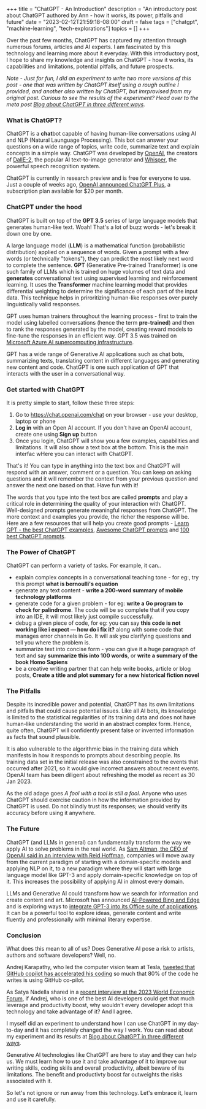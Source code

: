 +++
title = "ChatGPT - An Introduction"
description = "An introductory post about ChatGPT authored by Ann - how it works, its power, pitfalls and future"
date = "2023-02-12T21:59:18-08:00"
draft = false
tags = ["chatgpt", "machine-learning", "tech-explorations"]
topics = []
+++

Over the past few months, ChatGPT has captured my attention through numerous forums, articles and AI experts. I am fascinated by this technology and learning more about it everyday. With this introductory post, I hope to share my knowledge and insights on ChatGPT - how it works, its capabilities and limitations, potential pitfalls, and future prospects.

*Note - Just for fun, I did an experiment to write two more versions of this post - one that was written by ChatGPT itself using a rough outline I provided, and another also written by ChatGPT, but imrprovised from my original post. Curious to see the results of the experiment? Head over to the meta post [Blog about ChatGPT in three different ways](/post/chatgpt-intro-3-ways).*

### What is ChatGPT?
ChatGPT is a **chat**bot capable of having human-like conversations using AI and NLP (Natural Launguage Processing). This bot can answer your questions on a wide range of topics, write code, summarize text and explain concepts in a simple way. ChatGPT was developed by [OpenAI](https://openai.com/), the creators of [DallE-2](https://openai.com/dall-e-2/), the popular AI text-to-image generator and [Whisper](https://openai.com/blog/whisper/), the powerful speech recognition system. 

ChatGPT is currently in research preview and is free for everyone to use. Just a couple of weeks ago, [OpenAI announced ChatGPT Plus](https://openai.com/blog/chatgpt-plus/), a subscription plan available for $20 per month. 

### ChatGPT under the hood
ChatGPT is built on top of the **GPT 3.5** series of large language models that generates human-like text. Woah! That's a lot of buzz words - let's break it down one by one. 

A large language model (**LLM**) is a mathematical function (probabilistic distribution) applied on a sequence of words. Given a prompt with a few words (or technically "tokens"), they can predict the most likely next word to complete the sentence. **GPT** (Generative Pre-trained Transformer) is one such family of LLMs which is trained on huge volumes of text data and **generates** conversational text using supervised learning and reinforcement learning. It uses the **Transformer** machine learning model that provides differential weighting to determine the significance of each part of the input data. This technique helps in priroritizing human-like responses over purely linguistically valid responses. 

GPT uses human trainers throughout the learning process - first to train the model using labelled conversations (hence the term **pre-trained**) and then to rank the responses generated by the model, creating reward models to fine-tune the responses in an efficient way. GPT 3.5 was trained on [Microsoft Azure AI supercomputing infrastructure](https://azure.microsoft.com/en-us/blog/general-availability-of-azure-openai-service-expands-access-to-large-advanced-ai-models-with-added-enterprise-benefits/).

GPT has a wide range of Generative AI applications such as chat bots, summarizing texts, translating content in different languages and generating new content and code. ChatGPT is one such application of GPT that interacts with the user in a conversational way. 

### Get started with ChatGPT
It is pretty simple to start, follow these three steps:
1. Go to https://chat.openai.com/chat on your browser - use your desktop, laptop or phone
2. **Log in** with an Open AI account. If you don't have an OpenAI account, create one using **Sign up** button
3. Once you login, ChatGPT will show you a few examples, capabilities and limitations. It will also show a text box at the bottom. This is the main interfac wHere you can interact with ChatGPT.

That's it! You can type in anything into the text box and ChatGPT will respond with an answer, comment or a question. You can keep on asking questions and it will remember the context from your previous question and answer the next one based on that. Have fun with it!

The words that you type into the text box are called **prompts** and play a critical role in determining the quality of your interaction with ChatGPT. Well-designed prompts generate meaningful responses from ChatGPT. The more context and examples you provide, the richer the response will be. Here are a few resources that will help you create good prompts - [Learn GPT - the best ChatGPT examples](https://www.emergentmind.com/),  [Awesome ChatGPT prompts](https://github.com/f/awesome-chatgpt-prompts) and [100 best ChatGPT prompts](https://mpost.io/100-best-chatgpt-prompts-to-unleash-ais-potential/). 

### The Power of ChatGPT
ChatGPT can perform a variety of tasks. For example, it can..
- explain complex concepts in a conversational teaching tone - for eg:, try this prompt **what is bernoulli's equation**
- generate any text content - **write a 200-word summary of mobile technology platforms**
- generate code for a given problem - for eg: **write a Go program to check for palindrome**. The code will be so complete that if you copy into an IDE, it will most likely just compile successfully.
- debug a given piece of code, for eg: you can say **this code is not working like i expect — how do i fix it?** along with some code that manages error channels in Go. It will ask you clarifying questions and tell you where the problem is.
- summarize text into concise form - you can give it a huge paragraph of text and say **summarize this into 100 words**, or **write a summary of the book Homo Sapiens**
- be a creative writing partner that can help write books, article or blog posts, **Create a title and plot summary for a new historical fiction novel**

### The Pitfalls
Despite its incredible power and potential, ChatGPT has its own limitations and pitfalls that could cause potential issues. Like all AI bots, its knowledge is limited to the statistical regularities of its training data and does not have human-like understanding the world in an abstract complex form. Hence, quite often, ChatGPT will confidently present false or invented information as facts that sound plausible. 

It is also vulnerable to the algorithmic bias in the training data which manifests in how it responds to prompts about describing people. Its training data set in the initial release was also constrained to the events that occurred after 2021, so it would give incorrect answers about recent events. OpenAI team has been diligent about refreshing the model as recent as 30 Jan 2023.

As the old adage goes *A fool with a tool is still a fool*. Anyone who uses ChatGPT should exercise caution in how the information provided by ChatGPT is used. Do not blindly trust its responses; we should verify its accuracy before using it anywhere.

### The Future
ChatGPT (and LLMs in general) can fundamentally transform the way we apply AI to solve problems in the real world. As [Sam Altman, the CEO of OpenAI said in an interview with Reid Hoffman](https://www.youtube.com/watch?v=WHoWGNQRXb0), companies will move away from the current paradigm of starting with a domain-specific models and applying NLP on it, to a new paradigm where they will start with large language model like GPT-3 and apply domain-specific knowledge on top of it. This increases the possibility of applying AI in almost every domain.

LLMs and Generative AI could transform how we search for information and create content and art. Microsoft has announced [AI-Powered Bing and Edge](https://blogs.microsoft.com/blog/2023/02/07/reinventing-search-with-a-new-ai-powered-microsoft-bing-and-edge-your-copilot-for-the-web/) and is exploring ways to [integrate GPT-3 into its Office suite of applications](https://www.theverge.com/2023/1/9/23546144/microsoft-openai-word-powerpoint-outlook-gpt-integration-rumor). It can be a powerful tool to explore ideas, generate content and write fluently and professionally with minimal literary expertise.

### Conclusion

What does this mean to all of us? Does Generative AI pose a risk to artists, authors and software developers? Well, no.

Andrej Karapathy, who led the computer vision team at Tesla, [tweeted that GitHub copilot has accelerated his coding](https://twitter.com/karpathy/status/1608895189078380544?s=20) so much that 80% of the code he writes is using GitHub co-pilot. 

As Satya Nadella shared in a [recent interview at the 2023 World Economic Forum](https://www.youtube.com/watch?v=UNbyT7wPwk4), if Andrej, who is one of the best AI developers could get that much leverage and productivity boost, why wouldn't every developer adopt this technology and take advantage of it? And I agree.

I myself did an experiment to understand how I can use ChatGPT in my day-to-day and it has completely changed the way I work. You can read about my experiment and its results at [Blog about ChatGPT in three different ways](/post/chatgpt-intro-3-ways).

Generative AI technologies like ChatGPT are here to stay and they can help us. We must learn how to use it and take advantage of it to improve our writing skills, coding skiils and overall productivity, albeit beware of its limitations. The benefit and productivty boost far outweights the risks associated with it.

So let's not ignore or run away from this technology. Let's embrace it, learn and use it carefully.